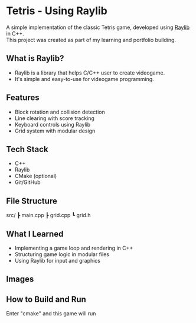 # Tetris - Using Raylib

A simple implementation of the classic Tetris game, developed using [Raylib](https://www.raylib.com/) in C++.  
This project was created as part of my learning and portfolio building.

## What is Raylib?
- Raylib is a library that helps C/C++ user to create videogame.
- It's simple and easy-to-use for videogame programming. 

## Features
- Block rotation and collision detection
- Line clearing with score tracking
- Keyboard controls using Raylib
- Grid system with modular design

## Tech Stack
- C++
- Raylib
- CMake (optional)
- Git/GitHub

## File Structure

src/
┣ main.cpp
┣ grid.cpp
┗ grid.h

## What I Learned
- Implementing a game loop and rendering in C++
- Structuring game logic in modular files
- Using Raylib for input and graphics

## Images


## How to Build and Run

Enter "cmake" and this game will run

